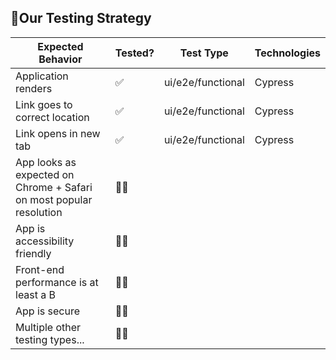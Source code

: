 ## 🧪Our Testing Strategy

| Expected Behavior  | Tested? | Test Type  | Technologies  |
|---|---|---|---|
| Application renders  | ✅ | ui/e2e/functional | Cypress |
| Link goes to correct location | ✅ | ui/e2e/functional | Cypress |
| Link opens in new tab  | ✅ | ui/e2e/functional | Cypress |
| App looks as expected on Chrome + Safari on most popular resolution  | 🙅‍♂️ |   |   |
| App is accessibility friendly  | 🙅‍♂️ |   |   |
| Front-end performance is at least a B  | 🙅‍♂️ |   |   |
| App is secure  | 🙅‍♂️ |   |   |
| Multiple other testing types...  | 🙅‍♂️ |   |   |
